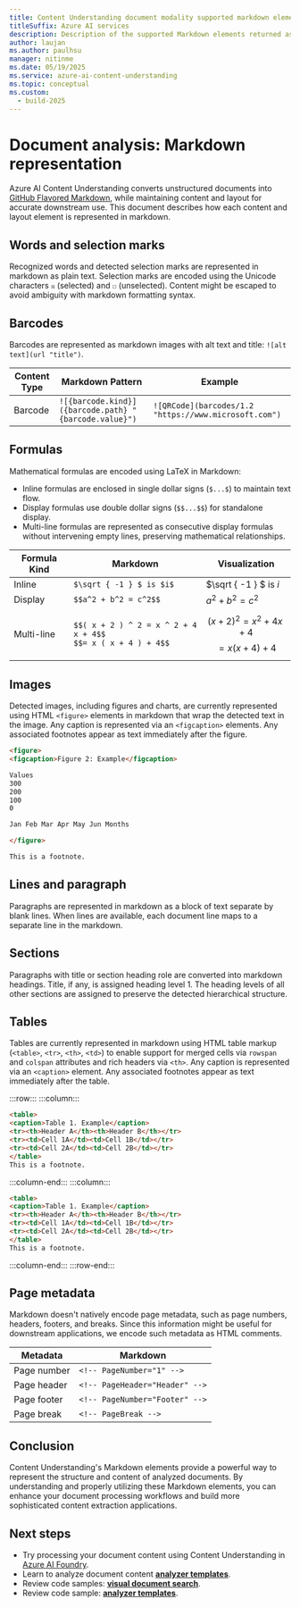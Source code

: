 ```yaml
---
title: Content Understanding document modality supported markdown elements
titleSuffix: Azure AI services
description: Description of the supported Markdown elements returned as part of the Content Understanding Document response and how to use the response in your applications.
author: laujan
ms.author: paulhsu
manager: nitinme
ms.date: 05/19/2025
ms.service: azure-ai-content-understanding
ms.topic: conceptual
ms.custom:
  - build-2025
---
```


# Document analysis: Markdown representation

Azure AI Content Understanding converts unstructured documents into [GitHub Flavored Markdown](https://github.github.com/gfm), while maintaining content and layout for accurate downstream use. This document describes how each content and layout element is represented in markdown.

## Words and selection marks

Recognized words and detected selection marks are represented in markdown as plain text. Selection marks are encoded using the Unicode characters `☒` (selected) and `☐` (unselected). Content might be escaped to avoid ambiguity with markdown formatting syntax.

## Barcodes

Barcodes are represented as markdown images with alt text and title: `![alt text](url "title")`.

| Content Type | Markdown Pattern | Example |
| --- | --- | --- |
| Barcode | `![{barcode.kind}]({barcode.path} "{barcode.value}")` | `![QRCode](barcodes/1.2 "https://www.microsoft.com")` |

## Formulas

Mathematical formulas are encoded using LaTeX in Markdown:

* Inline formulas are enclosed in single dollar signs (`$...$`) to maintain text flow.
* Display formulas use double dollar signs (`$$...$$`) for standalone display.
* Multi-line formulas are represented as consecutive display formulas without intervening empty lines, preserving mathematical relationships.

| Formula Kind | Markdown | Visualization |
| --- | --- | --- |
| Inline | `$\sqrt { -1 } $ is $i$` | $\sqrt { -1 } $ is $i$
| Display | `$$a^2 + b^2 = c^2$$` | $a^2 + b^2 = c^2$ |
| Multi-line | `$$( x + 2 ) ^ 2 = x ^ 2 + 4 x + 4$$`<br/>`$$= x ( x + 4 ) + 4$$` | $$( x + 2 ) ^ 2 = x ^ 2 + 4 x + 4$$ $$= x ( x + 4 ) + 4$$ |

## Images

Detected images, including figures and charts, are currently represented using HTML `<figure>` elements in markdown that wrap the detected text in the image. Any caption is represented via an `<figcaption>` elements. Any associated footnotes appear as text immediately after the figure.

``` md
<figure>
<figcaption>Figure 2: Example</figcaption>

Values
300
200
100
0

Jan Feb Mar Apr May Jun Months

</figure>

This is a footnote.
```

## Lines and paragraph

Paragraphs are represented in markdown as a block of text separate by blank lines.
When lines are available, each document line maps to a separate line in the markdown.

## Sections

Paragraphs with title or section heading role are converted into markdown headings. Title, if any, is assigned heading level 1. The heading levels of all other sections are assigned to preserve the detected hierarchical structure.

## Tables

Tables are currently represented in markdown using HTML table markup (`<table>`, `<tr>`, `<th>`, `<td>`) to enable support for merged cells via `rowspan` and `colspan` attributes and rich headers via `<th>`. Any caption is represented via an `<caption>` element. Any associated footnotes appear as text immediately after the table.

:::row:::
:::column:::

``` md
<table>
<caption>Table 1. Example</caption>
<tr><th>Header A</th><th>Header B</th></tr>
<tr><td>Cell 1A</td><td>Cell 1B</td></tr>
<tr><td>Cell 2A</td><td>Cell 2B</td></tr>
</table>
This is a footnote.
```

:::column-end:::
:::column:::

```md
<table>
<caption>Table 1. Example</caption>
<tr><th>Header A</th><th>Header B</th></tr>
<tr><td>Cell 1A</td><td>Cell 1B</td></tr>
<tr><td>Cell 2A</td><td>Cell 2B</td></tr>
</table>
This is a footnote.
```
:::column-end:::
:::row-end:::

## Page metadata

Markdown doesn't natively encode page metadata, such as page numbers, headers, footers, and breaks.
Since this information might be useful for downstream applications, we encode such metadata as HTML comments.

| Metadata | Markdown |
| --- | --- |
| Page number | `<!-- PageNumber="1" -->` |
| Page header | `<!-- PageHeader="Header" -->` |
| Page footer | `<!-- PageNumber="Footer" -->` |
| Page break | `<!-- PageBreak -->` |

## Conclusion

Content Understanding's Markdown elements provide a powerful way to represent the structure and content of analyzed documents. By understanding and properly utilizing these Markdown elements, you can enhance your document processing workflows and build more sophisticated content extraction applications.

## Next steps

* Try processing your document content using Content Understanding in [Azure AI Foundry](https://aka.ms/cu-landing).
* Learn to analyze document content [**analyzer templates**](../quickstart/use-ai-foundry.md).
* Review code samples: [**visual document search**](https://github.com/Azure-Samples/azure-ai-search-with-content-understanding-python/blob/main/notebooks/search_with_visual_document.ipynb).
* Review code sample: [**analyzer templates**](https://github.com/Azure-Samples/azure-ai-content-understanding-python/tree/main/analyzer_templates).


